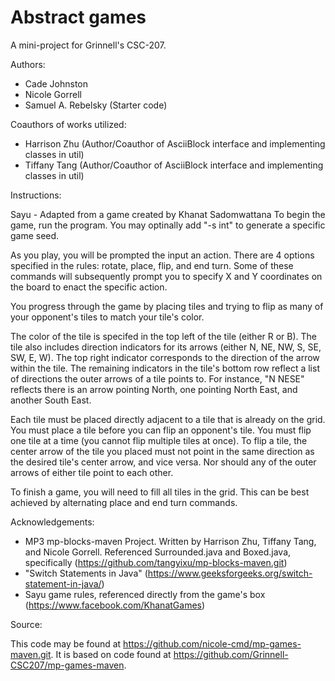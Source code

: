 # Abstract games

A mini-project for Grinnell's CSC-207.

Authors:

* Cade Johnston
* Nicole Gorrell
* Samuel A. Rebelsky (Starter code)

Coauthors of works utilized:

* Harrison Zhu (Author/Coauthor of AsciiBlock interface and implementing classes in util)
* Tiffany Tang (Author/Coauthor of AsciiBlock interface and implementing classes in util)

Instructions:

Sayu - Adapted from a game created by Khanat Sadomwattana
To begin the game, run the program. You may optinally add "-s int" to generate a specific game seed. 

As you play, you will be prompted the input an action. There are 4 options specified in the rules: rotate, place, flip, and end turn.
Some of these commands will subsequently prompt you to specify X and Y coordinates on the board to enact the specific action.

You progress through the game by placing tiles and trying to flip as many of your opponent's tiles to match your tile's color. 

The color of the tile is specifed in the top left of the tile (either R or B). The tile also includes direction indicators for its arrows
(either N, NE, NW, S, SE, SW, E, W). The top right indicator corresponds to the direction of the arrow within the tile. The remaining
indicators in the tile's bottom row reflect a list of directions the outer arrows of a tile points to. For instance, "N NESE" reflects
there is an arrow pointing North, one pointing North East, and another South East.

Each tile must be placed directly adjacent to a tile that is already on the grid. You must place a tile before you can flip an opponent's
tile. You must flip one tile at a time (you cannot flip multiple tiles at once). To flip a tile, the center arrow of the tile you placed
must not point in the same direction as the desired tile's center arrow, and vice versa. Nor should any of the outer arrows of either
tile point to each other.

To finish a game, you will need to fill all tiles in the grid. This can be best achieved by alternating place and end turn commands.


Acknowledgements:

- MP3 mp-blocks-maven Project. Written by Harrison Zhu, Tiffany Tang, and Nicole Gorrell. Referenced Surrounded.java and Boxed.java, specifically (https://github.com/tangyixu/mp-blocks-maven.git) 
- "Switch Statements in Java" (https://www.geeksforgeeks.org/switch-statement-in-java/)
- Sayu game rules, referenced directly from the game's box (https://www.facebook.com/KhanatGames)

Source:

This code may be found at <https://github.com/nicole-cmd/mp-games-maven.git>. It is based on code found at <https://github.com/Grinnell-CSC207/mp-games-maven>.
